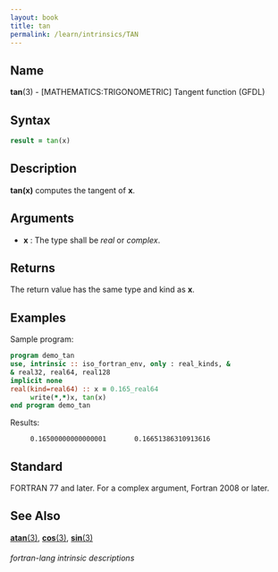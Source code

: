 ```yaml
---
layout: book
title: tan
permalink: /learn/intrinsics/TAN
---
```

## __Name__

__tan__(3) - \[MATHEMATICS:TRIGONOMETRIC\] Tangent function
(GFDL)

## __Syntax__
```fortran
result = tan(x)
```
## __Description__

__tan(x)__ computes the tangent of __x__.

## __Arguments__

  - __x__
    : The type shall be _real_ or _complex_.

## __Returns__

The return value has the same type and kind as __x__.

## __Examples__

Sample program:

```fortran
program demo_tan
use, intrinsic :: iso_fortran_env, only : real_kinds, &
& real32, real64, real128
implicit none
real(kind=real64) :: x = 0.165_real64
     write(*,*)x, tan(x)
end program demo_tan
```
  Results:
```text
     0.16500000000000001       0.16651386310913616     
```
## __Standard__

FORTRAN 77 and later. For a complex argument, Fortran 2008 or later.

## __See Also__

[__atan__(3)](ATAN),
[__cos__(3)](COS),
[__sin__(3)](SIN)

###### fortran-lang intrinsic descriptions
